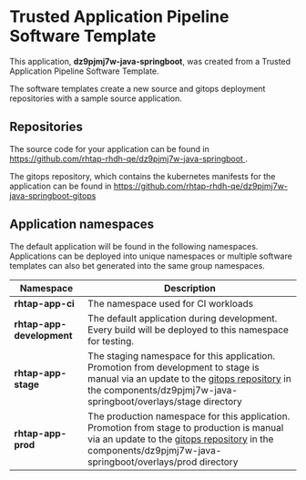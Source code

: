 # Trusted Application Pipeline Software Template

This application, **dz9pjmj7w-java-springboot**, was created from a Trusted Application Pipeline Software Template.

The software templates create a new source and gitops deployment repositories with a sample source application. 

## Repositories

The source code for your application can be found in [https://github.com/rhtap-rhdh-qe/dz9pjmj7w-java-springboot ](https://github.com/rhtap-rhdh-qe/dz9pjmj7w-java-springboot ).
 
The gitops repository, which contains the kubernetes manifests for the application can be found in 
[https://github.com/rhtap-rhdh-qe/dz9pjmj7w-java-springboot-gitops ](https://github.com/rhtap-rhdh-qe/dz9pjmj7w-java-springboot-gitops ) 

## Application namespaces 

The default application will be found in the following namespaces. Applications can be deployed into unique namespaces or multiple software templates can also bet generated into the same group namespaces.  

|  Namespace   |  Description   |  
| -------- | -------- |
| **rhtap-app-ci** | The namespace used for CI workloads |
| **rhtap-app-development** | The default application during development. Every build will be deployed to this namespace for testing. |
| **rhtap-app-stage** | The staging namespace for this application. Promotion from development to stage is manual via an update to the [gitops repository](https://github.com/rhtap-rhdh-qe/dz9pjmj7w-java-springboot-gitops ) in the components/dz9pjmj7w-java-springboot/overlays/stage directory |
| **rhtap-app-prod** | The production namespace for this application. Promotion from stage to production is manual via an update to the [gitops repository](https://github.com/rhtap-rhdh-qe/dz9pjmj7w-java-springboot-gitops ) in the components/dz9pjmj7w-java-springboot/overlays/prod directory |